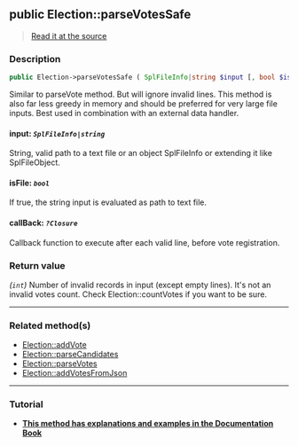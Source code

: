 ## public Election::parseVotesSafe

> [Read it at the source](https://github.com/julien-boudry/Condorcet/blob/master/src/ElectionProcess/VotesProcess.php#L452)

### Description    

```php
public Election->parseVotesSafe ( SplFileInfo|string $input [, bool $isFile = false , ?Closure $callBack = null] ): int
```

Similar to parseVote method. But will ignore invalid lines. This method is also far less greedy in memory and should be preferred for very large file inputs. Best used in combination with an external data handler.
    

#### **input:** *`SplFileInfo|string`*   
String, valid path to a text file or an object SplFileInfo or extending it like SplFileObject.    


#### **isFile:** *`bool`*   
If true, the string input is evaluated as path to text file.    


#### **callBack:** *`?Closure`*   
Callback function to execute after each valid line, before vote registration.    


### Return value   

*(`int`)* Number of invalid records in input (except empty lines). It's not an invalid votes count. Check Election::countVotes if you want to be sure.


---------------------------------------

### Related method(s)      

* [Election::addVote](/Docs/api-reference/Election%20Class/Election--addVote.md)    
* [Election::parseCandidates](/Docs/api-reference/Election%20Class/Election--parseCandidates.md)    
* [Election::parseVotes](/Docs/api-reference/Election%20Class/Election--parseVotes.md)    
* [Election::addVotesFromJson](/Docs/api-reference/Election%20Class/Election--addVotesFromJson.md)    

---------------------------------------

### Tutorial

* **[This method has explanations and examples in the Documentation Book](https://www.condorcet.io/3.AsPhpLibrary/5.Votes/1.AddVotes)**    
